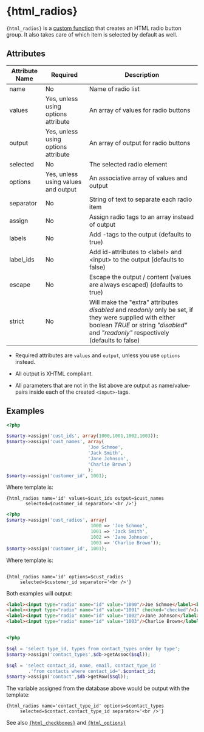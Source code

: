 # {html_radios}

`{html_radios}` is a [custom function](index.md) that
creates an HTML radio button group. It also takes care of which item is
selected by default as well.

## Attributes

| Attribute Name | Required                            | Description                                                                                                                                                                                       |
|----------------|-------------------------------------|---------------------------------------------------------------------------------------------------------------------------------------------------------------------------------------------------|
| name           | No                                  | Name of radio list                                                                                                                                                                                |
| values         | Yes, unless using options attribute | An array of values for radio buttons                                                                                                                                                              |
| output         | Yes, unless using options attribute | An array of output for radio buttons                                                                                                                                                              |
| selected       | No                                  | The selected radio element                                                                                                                                                                        |
| options        | Yes, unless using values and output | An associative array of values and output                                                                                                                                                         |
| separator      | No                                  | String of text to separate each radio item                                                                                                                                                        |
| assign         | No                                  | Assign radio tags to an array instead of output                                                                                                                                                   |
| labels         | No                                  | Add <label>-tags to the output (defaults to true)                                                                                                                                                 |
| label\_ids     | No                                  | Add id-attributes to <label\> and <input\> to the output (defaults to false)                                                                                                                      |
| escape         | No                                  | Escape the output / content (values are always escaped) (defaults to true)                                                                                                                        |
| strict         | No                                  | Will make the "extra" attributes *disabled* and *readonly* only be set, if they were supplied with either boolean *TRUE* or string *"disabled"* and *"readonly"* respectively (defaults to false) |

- Required attributes are `values` and `output`, unless you use
  `options` instead.

- All output is XHTML compliant.

- All parameters that are not in the list above are output as
  name/value-pairs inside each of the created `<input>`-tags.

## Examples

```php
<?php

$smarty->assign('cust_ids', array(1000,1001,1002,1003));
$smarty->assign('cust_names', array(
                              'Joe Schmoe',
                              'Jack Smith',
                              'Jane Johnson',
                              'Charlie Brown')
                              );
$smarty->assign('customer_id', 1001);
```

Where template is:

```smarty
{html_radios name='id' values=$cust_ids output=$cust_names
       selected=$customer_id separator='<br />'}
```

```php
<?php
$smarty->assign('cust_radios', array(
                               1000 => 'Joe Schmoe',
                               1001 => 'Jack Smith',
                               1002 => 'Jane Johnson',
                               1003 => 'Charlie Brown'));
$smarty->assign('customer_id', 1001);

```

Where template is:

```smarty

{html_radios name='id' options=$cust_radios
     selected=$customer_id separator='<br />'}
```

Both examples will output:

```html
<label><input type="radio" name="id" value="1000"/>Joe Schmoe</label><br/>
<label><input type="radio" name="id" value="1001" checked="checked"/>Jack Smith</label><br/>
<label><input type="radio" name="id" value="1002"/>Jane Johnson</label><br/>
<label><input type="radio" name="id" value="1003"/>Charlie Brown</label><br/>
```

```php

<?php

$sql = 'select type_id, types from contact_types order by type';
$smarty->assign('contact_types',$db->getAssoc($sql));

$sql = 'select contact_id, name, email, contact_type_id '
        .'from contacts where contact_id='.$contact_id;
$smarty->assign('contact',$db->getRow($sql));

```

The variable assigned from the database above would be output with the
template:

```smarty
{html_radios name='contact_type_id' options=$contact_types
     selected=$contact.contact_type_id separator='<br />'}
```

See also [`{html_checkboxes}`](language-function-html-checkboxes.md) and
[`{html_options}`](language-function-html-options.md)
